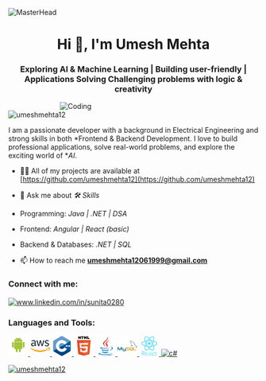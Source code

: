 ![MasterHead](https://www.sevenstarwebsolutions.com/wp-content/themes/sevenstar/img/banner-bg.gif)
 
 <h1 align="center">Hi 👋, I'm Umesh Mehta </h1>
<h3 align="center">Exploring AI & Machine Learning | Building user-friendly | Applications Solving Challenging problems with logic & creativity</h3>

<img align="right" alt="Coding" width="400" src="https://media.tenor.com/QVC1Nmb9TwUAAAAi/coding.gif">

 
<p align="left"> <img src="https://komarev.com/ghpvc/?username=umeshmehta12&label=Profile%20views&color=0e75b6&style=flat" alt="umeshmehta12" /> </p>


<p align="left"> </p>

 I am a passionate developer with a background in Electrical Engineering and strong skills in both *Frontend & Backend Development. I love to build professional applications, solve real-world problems, and explore the exciting world of **AI*. 

- 👨‍💻 All of my projects are available at [https://github.com/umeshmehta12](https://github.com/umeshmehta12)

- 💬 Ask me about *🛠 Skills*  
- Programming: *Java | .NET | DSA*  
- Frontend: *Angular | React (basic)*  
- Backend & Databases: *.NET | SQL*

- 📫 How to reach me **umeshmehta12061999@gmail.com**

<h3 align="left">Connect with me:</h3>
<p align="left">

<a href="https://linkedin.com/in/www.linkedin.com/in/sunita0280" target="blank"><img align="center" src="https://raw.githubusercontent.com/rahuldkjain/github-profile-readme-generator/master/src/images/icons/Social/linked-in-alt.svg" alt="www.linkedin.com/in/sunita0280" height="30" width="40" /></a>
 
</p>

<h3 align="left">Languages and Tools:</h3>
<p align="left"> <a href="https://developer.android.com" target="_blank" rel="noreferrer"> <img src="https://raw.githubusercontent.com/devicons/devicon/master/icons/android/android-original-wordmark.svg" alt="android" width="40" height="40"/> </a> <a href="https://aws.amazon.com" target="_blank" rel="noreferrer"> <img src="https://raw.githubusercontent.com/devicons/devicon/master/icons/amazonwebservices/amazonwebservices-original-wordmark.svg" alt="aws" width="40" height="40"/> </a> <a href="https://www.w3schools.com/cpp/" target="_blank" rel="noreferrer"> <img src="https://raw.githubusercontent.com/devicons/devicon/master/icons/cplusplus/cplusplus-original.svg" alt="cplusplus" width="40" height="40"/> </a> <a href="https://www.w3.org/html/" target="_blank" rel="noreferrer"> <img src="https://raw.githubusercontent.com/devicons/devicon/master/icons/html5/html5-original-wordmark.svg" alt="html5" width="40" height="40"/> </a> <a href="https://www.java.com" target="_blank" rel="noreferrer"> <img src="https://raw.githubusercontent.com/devicons/devicon/master/icons/java/java-original.svg" alt="java" width="40" height="40"/> </a> </a> <a href="https://www.mysql.com/" target="_blank" rel="noreferrer"> <img src="https://raw.githubusercontent.com/devicons/devicon/master/icons/mysql/mysql-original-wordmark.svg" alt="mysql" width="40" height="40"/> </a>   </a> <a href="https://reactjs.org/" target="_blank" rel="noreferrer"> <img src="https://raw.githubusercontent.com/devicons/devicon/master/icons/react/react-original-wordmark.svg" alt="react" width="40" height="40"/> </a> <a href="https://learn.microsoft.com/en-us/dotnet/csharp/tour-of-csharp/" target="_blank" rel="noreferrer"> <img src="https://raw.githubusercontent.com/devicons/devicon/learn.microsoft.com/en-us/dotnet/csharp/tour-of-csharp/" alt="c#" width="40" height="40"/> </p>

<p><img align="center" src="https://github-readme-stats.vercel.app/api/top-langs?username=umeshmehta12&show_icons=true&locale=en&layout=compact" alt="umeshmehta12" /></p>
